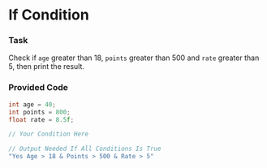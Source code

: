 # If Condition

### Task

Check if `age` greater than 18, `points` greater than 500 and `rate` greater than 5, then print the result.

### Provided Code

```cpp
int age = 40;
int points = 800;
float rate = 8.5f;

// Your Condition Here

// Output Needed If All Conditions Is True
"Yes Age > 18 & Points > 500 & Rate > 5"